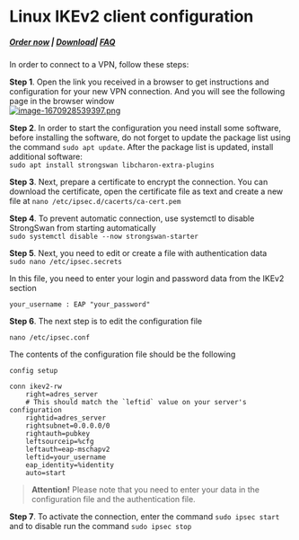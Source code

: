# Linux IKEv2 client configuration

##### [Order now](https://puqcloud.com/index.php?rp=/store/puqvpn) | [Download](https://download.puqcloud.com/cp/puqvpncp/)| [FAQ](https://faq.puqcloud.com)

In order to connect to a VPN, follow these steps:

**Step 1**. Open the link you received in a browser to get instructions and configuration for your new VPN connection. And you will see the following page in the browser window  
    [![image-1670928539397.png](https://doc.puq.info/uploads/images/gallery/2022-12/scaled-1680-/image-1670928539397.png)](https://doc.puq.info/uploads/images/gallery/2022-12/image-1670928539397.png)
    
**Step 2**. In order to start the configuration you need install some software, before installing the software, do not forget to update the package list using the command `sudo apt update`. After the package list is updated, install additional software:  
    `sudo apt install strongswan libcharon-extra-plugins`
    
**Step 3**. Next, prepare a certificate to encrypt the connection. You can download the certificate, open the certificate file as text and create a new file at `nano /etc/ipsec.d/cacerts/ca-cert.pem`

**Step 4**. To prevent automatic connection, use systemctl to disable StrongSwan from starting automatically   
    `sudo systemctl disable --now strongswan-starter`
    
**Step 5**. Next, you need to edit or create a file with authentication data  
    `sudo nano /etc/ipsec.secrets`  
    
In this file, you need to enter your login and password data from the IKEv2 section  
    
 
```
your_username : EAP "your_password"
```
    
**Step 6**. The next step is to edit the configuration file   

`nano /etc/ipsec.conf` 
    
The contents of the configuration file should be the following  
    
```
config setup
    
conn ikev2-rw
    right=adres_server
    # This should match the `leftid` value on your server's configuration
    rightid=adres_server
    rightsubnet=0.0.0.0/0
    rightauth=pubkey
    leftsourceip=%cfg
    leftauth=eap-mschapv2
    leftid=your_username
    eap_identity=%identity
    auto=start
```
    
> **Attention!** Please note that you need to enter your data in the configuration file and the authentication file.</p>

**Step 7**. To activate the connection, enter the command `sudo ipsec start` and to disable run the command `sudo ipsec stop`
